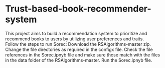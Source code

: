 # Trust-based-book-recommender-system

This project aims to build a recommendation system to prioritize and recommend books to users by utilizing user preferences and traits.<br />
Follow the steps to run Sorec:
Download the RSAlgorithms-master zip. 
Change the file directories as required in the configx file. 
Check the file references in the Sorec.ipnyb file and make sure those match with the files in the data folder of the RSAlgorithms-master.
Run the Sorec.ipnyb file.
